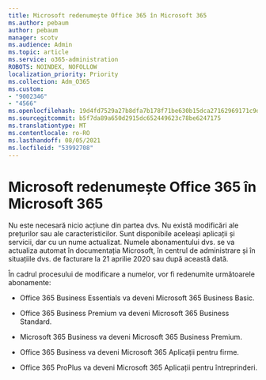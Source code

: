 ```yaml
---
title: Microsoft redenumește Office 365 în Microsoft 365
ms.author: pebaum
author: pebaum
manager: scotv
ms.audience: Admin
ms.topic: article
ms.service: o365-administration
ROBOTS: NOINDEX, NOFOLLOW
localization_priority: Priority
ms.collection: Adm_O365
ms.custom:
- "9002346"
- "4566"
ms.openlocfilehash: 19d4fd7529a27b8dfa7b178f71be630b15dca27162969171c9d0f3bbf820d983
ms.sourcegitcommit: b5f7da89a650d2915dc652449623c78be6247175
ms.translationtype: MT
ms.contentlocale: ro-RO
ms.lasthandoff: 08/05/2021
ms.locfileid: "53992708"
---
```

# <a name="microsoft-is-renaming-office-365-to-microsoft-365"></a>Microsoft redenumește Office 365 în Microsoft 365

Nu este necesară nicio acțiune din partea dvs. Nu există modificări ale prețurilor sau ale caracteristicilor. Sunt disponibile aceleași aplicații și servicii, dar cu un nume actualizat. Numele abonamentului dvs. se va actualiza automat în documentația Microsoft, în centrul de administrare și în situațiile dvs. de facturare la 21 aprilie 2020 sau după această dată.

În cadrul procesului de modificare a numelor, vor fi redenumite următoarele abonamente:

- Office 365 Business Essentials va deveni Microsoft 365 Business Basic.

- Office 365 Business Premium va deveni Microsoft 365 Business Standard.

- Microsoft 365 Business va deveni Microsoft 365 Business Premium.

- Office 365 Business va deveni Microsoft 365 Aplicații pentru firme.

- Office 365 ProPlus va deveni Microsoft 365 Aplicații pentru întreprinderi.
